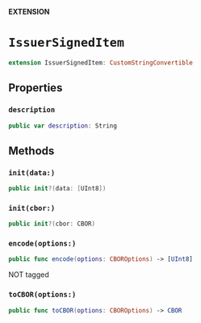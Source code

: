 **EXTENSION**

# `IssuerSignedItem`
```swift
extension IssuerSignedItem: CustomStringConvertible
```

## Properties
### `description`

```swift
public var description: String
```

## Methods
### `init(data:)`

```swift
public init?(data: [UInt8])
```

### `init(cbor:)`

```swift
public init?(cbor: CBOR)
```

### `encode(options:)`

```swift
public func encode(options: CBOROptions) -> [UInt8]
```

NOT tagged

### `toCBOR(options:)`

```swift
public func toCBOR(options: CBOROptions) -> CBOR
```
